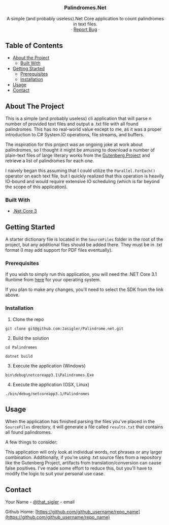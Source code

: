 
  <h3 align="center">Palindromes.Net</h3>

  <p align="center">
    A simple (and probably useless).Net Core application to count palindromes in text files.
    <br />
    ·
    <a href="https://github.com/Jasigler/Palindrome.net/issues">Report Bug</a>
    ·
  </p>
</p>



<!-- TABLE OF CONTENTS -->
## Table of Contents

* [About the Project](#about-the-project)
  * [Built With](#built-with)
* [Getting Started](#getting-started)
  * [Prerequisites](#prerequisites)
  * [Installation](#installation)
* [Usage](#usage)
* [Contact](#contact)



<!-- ABOUT THE PROJECT -->
## About The Project

  This is a simple (and probably useless) cli application that will parse n number of provided text files and output a .txt file with all found palindromes. This has no real-world value except to me, as it was a proper introduction to 
  C# System.IO operations, file streams, and buffers. 

  The inspiration for this project was an ongoing joke at work about palindromes, so I thought it might be amusing to download a number of plain-text files of large literary works from the [Gutenberg Project](http://www.gutenberg.org) and retrieve a list of palindromes for each one.

  I naively began this assuming that I could utilize the `Parallel.ForEach()` operator on each text file, but I quickly realized that this operation is heavily IO-bound and would require extensive IO scheduling (which is far beyond the scope of this application).


### Built With

* [.Net Core 3]("https://dotnet.microsoft.com")



<!-- GETTING STARTED -->
## Getting Started

A starter dictionary file is located in the `SourceFiles` folder in the root of the project, but any additional files should be added there. They must be in .txt format (I may add support for PDF files eventually).


### Prerequisites

If you wish to simply run this application, you will need the .NET Core 3.1 Runtime from [here]("https://dotnet.microsoft.com/download/dotnet-core/3.1") for your operating system.

If you plan to make any changes, you'll need to select the SDK from the link above.

### Installation

1. Clone the repo
```
git clone git@github.com:Jasigler/Palindrome.net.git
```
2. Build the solution
```
cd Palindromes

dotnet build
```
3. Execute the application (Windows)
```
bin\debug\netcoreapp3.1\Palindromes.Exe
```
4. Execute the application (OSX, Linux)
```
./bin/debug/netcoreapp3.1/Palindromes
```
<!-- USAGE EXAMPLES -->
## Usage

When the application has finished parsing the files you've placed in the `SourceFiles` directory, it will generate a file called `results.txt` that contains all found palindromes. 

A few things to consider:

This application will only look at individual words, not phrases or any larger combination. Additionally, if you're using .txt source files from a repository like the Gutenberg Project, artifacts from translation/conversion can cause false positives. I've made some effort to reduce this, but you'll have to modify the logic to suit your personal use case. 



## Contact

Your Name - [@that_sigler](https://twitter.com/that_sigler) - email

Github Home: [https://github.com/github_username/repo_name](https://github.com/github_username/repo_name)

[issues-shield]: https://img.shields.io/github/issues/github_username/repo.svg?style=flat-square
[issues-url]: https://github.com/Jasigler/Palindrome.net/issues
[linkedin-shield]: https://img.shields.io/badge/-LinkedIn-black.svg?style=flat-square&logo=linkedin&colorB=555
[linkedin-url]: https://linkedin.com/in/Jasigler
